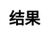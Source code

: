 ---
title: 结果
layout: guess_who_win_animal/result
description: 猜猜谁会赢 - 兑奖页面.
js: ["js/game/guess_who_win_animal/parameter.js", "js/game/guess_who_win_animal/result.js"]
css: ["css/game/guess_who_win_animal/guess_who_win_animal.css"]
---